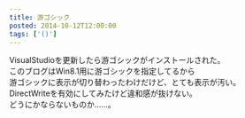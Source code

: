 ```yaml
---
title: 游ゴシック
posted: 2014-10-12T12:00:00
tags: ['()']
---
```


VisualStudioを更新したら游ゴシックがインストールされた。  
このブログはWin8.1用に游ゴシックを指定してるから  
游ゴシックに表示が切り替わったわけだけど、とても表示が汚い。  
DirectWriteを有効にしてみたけど違和感が抜けない。  
どうにかならないものか……。  

